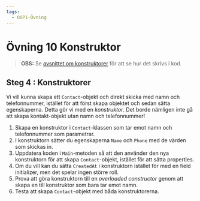 ```yaml
---
tags:
  - OOP1-Övning
---
```


# Övning 10 Konstruktor

> **OBS:** Se [avsnittet om konstruktorer](../../../../material/cs/oop/constructors.md) för att se hur det skrivs i kod.

## Steg 4 : Konstruktorer

Vi vill kunna skapa ett `Contact`-objekt och direkt skicka med namn och telefonnummer, istället för att först skapa objektet och sedan sätta egenskaperna. Detta gör vi med en *konstruktor*. Det borde nämligen inte gå att skapa kontakt-objekt utan namn och telefonnummer!

1. Skapa en konstruktor i `Contact`-klassen som tar emot namn och telefonnummer som parametrar.
2. I konstruktorn sätter du egenskaperna `Name` och `Phone` med de värden som skickas in.
3. Uppdatera koden i `Main`-metoden så att den använder den nya konstruktorn för att skapa `Contact`-objekt, istället för att sätta properties.
4. Om du vill kan du sätta `CreatedAt` i konstruktorn istället för med en field initializer, men det spelar ingen större roll.
5. Prova att göra konstruktorn till en *overloaded constructor* genom att skapa en till konstruktor som bara tar emot namn.
6. Testa att skapa `Contact`-objekt med båda konstruktorerna.